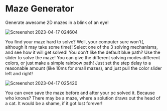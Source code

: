 # Maze Generator

Generate awesome 2D mazes in a blink of an eye!

![Screenshot 2023-04-17 024604](https://user-images.githubusercontent.com/44247462/232353902-dc50bede-2550-4dc2-a50f-47d865226057.jpg)

You find your maze hard to solve? Well, your computer sure won't(, although it may take some time)! Select one of the 3 solving mechanisms, and see how it will get solved! You don't like the default blue path? Use the slider to solve the maze! You can give the different solving modes different colors, or just make a simple rainbow path! Just set the step delay to a reasonable amount (like 10ms for small mazes), and just pull the color slider left and right!

![Screenshot 2023-04-17 025420](https://user-images.githubusercontent.com/44247462/232354521-9e150bcd-6c94-4cf3-9719-a2d9bfde9226.jpg)

You can even save the maze before and after your pc solved it. Because who knows? There may be a maze, where a solution draws out the head of a cat. It would be a shame, if it got lost forever!
